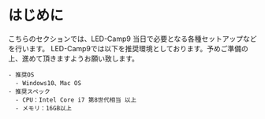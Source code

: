 # はじめに
こちらのセクションでは、LED-Camp9 当日で必要となる各種セットアップなどを行います。
LED-Camp9では以下を推奨環境としております。予めご準備の上、進めて頂きますようお願い致します。

```
- 推奨OS
  - Windows10、Mac OS
- 推奨スペック
  - CPU：Intel Core i7 第8世代相当 以上
  - メモリ：16GB以上

```